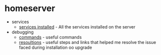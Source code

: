 # homeserver

* services
  * [services installed](services/services.md) - All the services installed on the server
* debugging
  * [commands](debugging/commands.md) - useful commands
  * [resoultions](debugging/resolutions.md) - useful steps and links that helped me resolve the issue faced during installation oo upgrade
